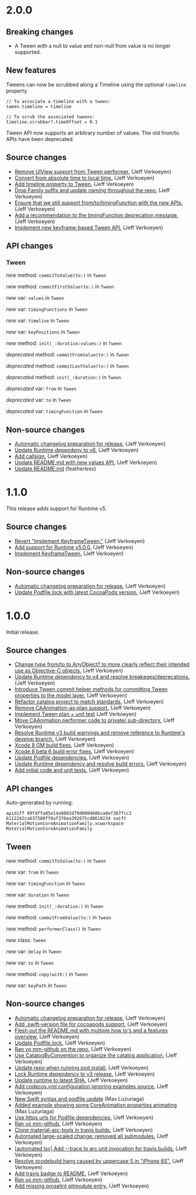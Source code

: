 # 2.0.0

## Breaking changes

- A Tween with a null to value and non-null from value is no longer supported.

## New features

Tweens can now be scrubbed along a Timeline using the optional `timeline` property.

```
// To associate a timeline with a tween:
tween.timeline = timeline

// To scrub the associated tweens:
timeline.scrubber?.timeOffset = 0.1
```

Tween API now supports an arbitrary number of values. The old from/to APIs have been deprecated.

## Source changes

* [Remove UIView support from Tween performer.](https://github.com/material-motion/coreanimation-swift/commit/0a5a4ca70e9cac341487534e6d5967f2d4b4fff3) (Jeff Verkoeyen)
* [Convert from absolute time to local time.](https://github.com/material-motion/coreanimation-swift/commit/d9eaa540ae4648e77e81f139e97ba3e020ee8473) (Jeff Verkoeyen)
* [Add timeline property to Tween.](https://github.com/material-motion/coreanimation-swift/commit/0978987e5d996d4580ff32e2212e789d7b8a1f15) (Jeff Verkoeyen)
* [Drop Family suffix and update naming throughout the repo.](https://github.com/material-motion/coreanimation-swift/commit/d8eb169d2ab4e29a63ff89ae47942524069da818) (Jeff Verkoeyen)
* [Ensure that we still support from/to/timingFunction with the new APIs.](https://github.com/material-motion/coreanimation-swift/commit/edb1c5bd80c916ce3809e4140172979bbf1c5d58) (Jeff Verkoeyen)
* [Add a recommendation to the timingFunction deprecation message.](https://github.com/material-motion/coreanimation-swift/commit/5bf40939bfef9822d24a7811a942f71a41741bc5) (Jeff Verkoeyen)
* [Implement new keyframe-based Tween API.](https://github.com/material-motion/coreanimation-swift/commit/6200e00fd4cc2fc1a684ea740087444145022f8a) (Jeff Verkoeyen)

## API changes

### Tween

*new* method: `commitToValue(to:)` in `Tween`

*new* method: `commitFirstValue(to:)` in `Tween`

*new* var: `values` in `Tween`

*new* var: `timingFunctions` in `Tween`

*new* var: `timeline` in `Tween`

*new* var: `keyPositions` in `Tween`

*new* method: `init(_:duration:values:)` in `Tween`

*deprecated* method: `commitFromValue(to:)` in `Tween`

*deprecated* method: `commitLastValue(to:)` in `Tween`

*deprecated* method: `init(_:duration:)` in `Tween`

*deprecated* var: `from` in `Tween`

*deprecated* var: `to` in `Tween`

*deprecated* var: `timingFunction` in `Tween`

## Non-source changes

* [Automatic changelog preparation for release.](https://github.com/material-motion/coreanimation-swift/commit/78bd1a249f36e8001611c44d4c466451df05df4b) (Jeff Verkoeyen)
* [Update Runtime dependeny to v6.](https://github.com/material-motion/coreanimation-swift/commit/9fb3ff3029343f29b55a642b0b0bc35e3536ba1d) (Jeff Verkoeyen)
* [Add callsign.](https://github.com/material-motion/coreanimation-swift/commit/5c1d17271914b5b5dead44b9b70a7dcf05230e79) (Jeff Verkoeyen)
* [Update README.md with new values API.](https://github.com/material-motion/coreanimation-swift/commit/c4079f65ad1dca1b2d240c6f2835cbe4ce0cdfa9) (Jeff Verkoeyen)
* [Update README.md](https://github.com/material-motion/coreanimation-swift/commit/e51953f5f249c67889e7571d04452d76a7dd905e) (featherless)

# 1.1.0

This release adds support for Runtime v5.

## Source changes

* [Revert "Implement KeyframeTween."](https://github.com/material-motion/material-motion-family-coreanimation-swift/commit/b04b40b4f335e08e9a388c322cd422aacbeca94b) (Jeff Verkoeyen)
* [Add support for Runtime v5.0.0.](https://github.com/material-motion/material-motion-family-coreanimation-swift/commit/e2818cf0d02fa7e49a023d0fd5c365a02a804ae7) (Jeff Verkoeyen)
* [Implement KeyframeTween.](https://github.com/material-motion/material-motion-family-coreanimation-swift/commit/38254f4b7e6c3e1a0a0fd77a3323149e9cb1bbc0) (Jeff Verkoeyen)

## Non-source changes

* [Automatic changelog preparation for release.](https://github.com/material-motion/material-motion-family-coreanimation-swift/commit/6f21da787527e78eff0889735e7e598cb1ed7148) (Jeff Verkoeyen)
* [Update Podfile.lock with latest CocoaPods version.](https://github.com/material-motion/material-motion-family-coreanimation-swift/commit/46bde21ed70d62fcbb07df916fe8ccd4191ec0fb) (Jeff Verkoeyen)

# 1.0.0

Initial release.

## Source changes

* [Change type from/to to AnyObject? to more clearly reflect their intended use as Objective-C objects.](https://github.com/material-motion/material-motion-family-coreanimation-swift/commit/a45ade898e14e8603eb39265c59d8897ea77db4a) (Jeff Verkoeyen)
* [Update Runtime dependency to v4 and resolve breakages/deprecations.](https://github.com/material-motion/material-motion-family-coreanimation-swift/commit/ba69c6765ca52e7873ea13f30888068e7853e00d) (Jeff Verkoeyen)
* [Introduce Tween commit helper methods for committing Tween properties to the model layer.](https://github.com/material-motion/material-motion-family-coreanimation-swift/commit/2abae29c265a78e0e0308fde63af5ced4760f225) (Jeff Verkoeyen)
* [Refactor catalog project to match standards.](https://github.com/material-motion/material-motion-family-coreanimation-swift/commit/dd65817e5f3691d244cbff1e8be164f661ab104f) (Jeff Verkoeyen)
* [Remove CAAnimation-as-plan support.](https://github.com/material-motion/material-motion-family-coreanimation-swift/commit/ed7b0e58bd0b71c6a9e17285065247c20aaf0ecc) (Jeff Verkoeyen)
* [Implement Tween plan + unit test](https://github.com/material-motion/material-motion-family-coreanimation-swift/commit/0f2a0381e824f9e759a12c9b20fe98c6016a11d8) (Jeff Verkoeyen)
* [Move CAAnimation performer code to private/ sub-directory.](https://github.com/material-motion/material-motion-family-coreanimation-swift/commit/9300ad64cc339228bdcbb6ef83a4c730908a5b46) (Jeff Verkoeyen)
* [Resolve Runtime v3 build warnings and remove reference to Runtime's develop branch.](https://github.com/material-motion/material-motion-family-coreanimation-swift/commit/c69478d504cf5fdfbdff3b5c22d91b312c795a5a) (Jeff Verkoeyen)
* [Xcode 8 GM build fixes.](https://github.com/material-motion/material-motion-family-coreanimation-swift/commit/cb5f83854db058b1a70ba2fc520c7e495569eab7) (Jeff Verkoeyen)
* [Xcode 8 beta 6 build error fixes.](https://github.com/material-motion/material-motion-family-coreanimation-swift/commit/7bc5169f9eb85769a4ff3f2a71c0c9c12f493e5c) (Jeff Verkoeyen)
* [Update Podfile dependencies.](https://github.com/material-motion/material-motion-family-coreanimation-swift/commit/b4a3012bed37e4bfb594cb81a65cc06c174feb32) (Jeff Verkoeyen)
* [Update Runtime dependency and resolve build errors.](https://github.com/material-motion/material-motion-family-coreanimation-swift/commit/101a41afabc6359b03e2c0318007d57da583d469) (Jeff Verkoeyen)
* [Add initial code and unit tests.](https://github.com/material-motion/material-motion-family-coreanimation-swift/commit/23d97989764630ae22055e1649a6b75f72a476a5) (Jeff Verkoeyen)

## API changes

Auto-generated by running:

    apidiff 99fdffa05e14a9803d79d000468bca8ef367fcc3 6112242ca637580ff8af376ea392675cd8618234 swift MaterialMotionCoreAnimationFamily.xcworkspace MaterialMotionCoreAnimationFamily

## Tween

*new* method: `commitToValue(to:)` in `Tween`

*new* var: `from` in `Tween`

*new* var: `timingFunction` in `Tween`

*new* var: `duration` in `Tween`

*new* method: `init(_:duration:)` in `Tween`

*new* method: `commitFromValue(to:)` in `Tween`

*new* method: `performerClass()` in `Tween`

*new* class: `Tween`

*new* var: `delay` in `Tween`

*new* var: `to` in `Tween`

*new* method: `copy(with:)` in `Tween`

*new* var: `keyPath` in `Tween`

## Non-source changes

* [Automatic changelog preparation for release.](https://github.com/material-motion/material-motion-family-coreanimation-swift/commit/6112242ca637580ff8af376ea392675cd8618234) (Jeff Verkoeyen)
* [Add .swift-version file for cocoapods support.](https://github.com/material-motion/material-motion-family-coreanimation-swift/commit/8406db3f094ff66ce3b99239ecf9476f97d7d612) (Jeff Verkoeyen)
* [Flesh out the README.md with multiple how to's and a features overview.](https://github.com/material-motion/material-motion-family-coreanimation-swift/commit/a2973ff063d5a9f1986ae03557071e49edba85ee) (Jeff Verkoeyen)
* [Update Podfile.lock.](https://github.com/material-motion/material-motion-family-coreanimation-swift/commit/81ecff5653fa60b4329532ec34adb0c5c40c708a) (Jeff Verkoeyen)
* [Ran yo mm-github on the repo.](https://github.com/material-motion/material-motion-family-coreanimation-swift/commit/3d53d62ac646886af6118cf5780120bb929af63d) (Jeff Verkoeyen)
* [Use CatalogByConvention to organize the catalog application.](https://github.com/material-motion/material-motion-family-coreanimation-swift/commit/be727d7c5dbafb6893afffe61eb350bf4bcff748) (Jeff Verkoeyen)
* [Update repo when running pod install.](https://github.com/material-motion/material-motion-family-coreanimation-swift/commit/d78f5327bfd958e700b81b10b5bb7466032ea7c1) (Jeff Verkoeyen)
* [Lock Runtime dependency to v3 release.](https://github.com/material-motion/material-motion-family-coreanimation-swift/commit/22a39c23c486509561c85ab58ef1865c88947bfa) (Jeff Verkoeyen)
* [Update runtime to latest SHA.](https://github.com/material-motion/material-motion-family-coreanimation-swift/commit/9e97c780f278a7f40ae2a17e394f5ea6ec1cd875) (Jeff Verkoeyen)
* [Add codecov.yml configuration ignoring examples source.](https://github.com/material-motion/material-motion-family-coreanimation-swift/commit/32afdc45ff38ff450d2d84ec34637adc115a024e) (Jeff Verkoeyen)
* [New Swift syntax and podfile update](https://github.com/material-motion/material-motion-family-coreanimation-swift/commit/9ed11bce8962017993cbc6567da1f99274212abb) (Max Luzuriaga)
* [Added example showing some CoreAnimation properties animating](https://github.com/material-motion/material-motion-family-coreanimation-swift/commit/a6d9d828a150b23e4bb922519df24c79c6e43514) (Max Luzuriaga)
* [Use https urls for Podfile dependencies.](https://github.com/material-motion/material-motion-family-coreanimation-swift/commit/5a035fa8b218684688be408a6ce1e9e5856abfc0) (Jeff Verkoeyen)
* [Ran yo mm-github.](https://github.com/material-motion/material-motion-family-coreanimation-swift/commit/17dd08096f9cad7e302ac94d5aee5be76e853665) (Jeff Verkoeyen)
* [Clone material-arc-tools in travis builds.](https://github.com/material-motion/material-motion-family-coreanimation-swift/commit/ed23a1ea209c444ecc082527d02efed67f345e03) (Jeff Verkoeyen)
* [Automated large-scaled change: removed all submodules.](https://github.com/material-motion/material-motion-family-coreanimation-swift/commit/99b04d3c106114e9aff6245cd7d7598f4ac8209b) (Jeff Verkoeyen)
* [[automated lsc] Add --trace to arc unit invocation for travis builds.](https://github.com/material-motion/material-motion-family-coreanimation-swift/commit/fb3139d84fc844302440392181d7b76bfd5d1403) (Jeff Verkoeyen)
* [Resolve xcodebuild hang caused by uppercase S in "iPhone 6S".](https://github.com/material-motion/material-motion-family-coreanimation-swift/commit/7b6a6945568f138476e4df58f7b73f945750f6ae) (Jeff Verkoeyen)
* [Add travis badge to README.](https://github.com/material-motion/material-motion-family-coreanimation-swift/commit/e4a74095bba32c8c6b8187e6f742479f872494dc) (Jeff Verkoeyen)
* [Ran yo mm-github.](https://github.com/material-motion/material-motion-family-coreanimation-swift/commit/db0d402a4a24ce59fbe0d4b8490299a574d31b86) (Jeff Verkoeyen)
* [Add missing proselint gitmodule entry.](https://github.com/material-motion/material-motion-family-coreanimation-swift/commit/fc835f612ab758939fcd088b2b39c30aaa8460b4) (Jeff Verkoeyen)
